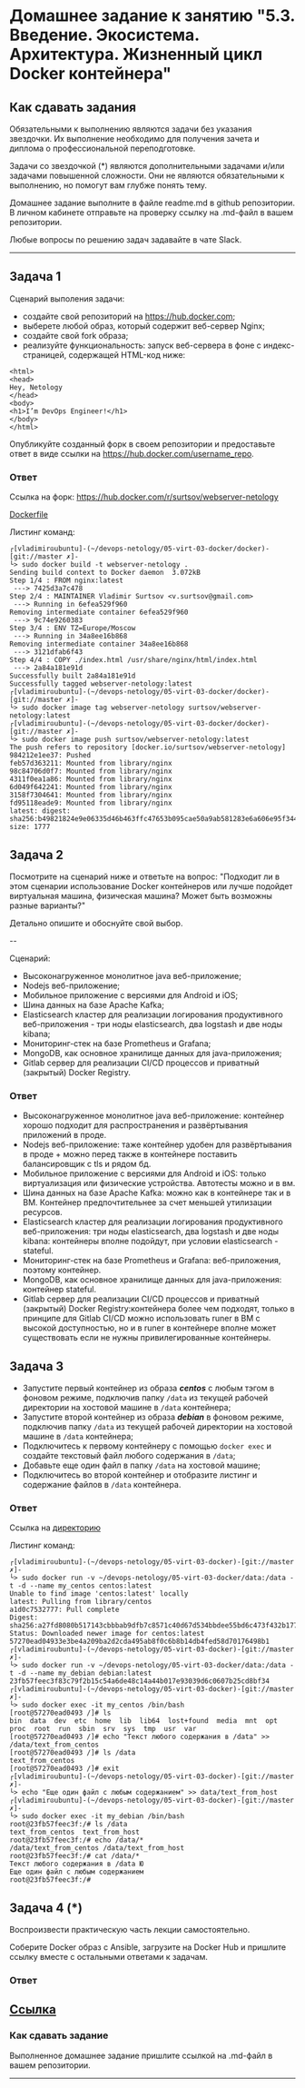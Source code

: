 
# Домашнее задание к занятию "5.3. Введение. Экосистема. Архитектура. Жизненный цикл Docker контейнера"

## Как сдавать задания

Обязательными к выполнению являются задачи без указания звездочки. Их выполнение необходимо для получения зачета и диплома о профессиональной переподготовке.

Задачи со звездочкой (*) являются дополнительными задачами и/или задачами повышенной сложности. Они не являются обязательными к выполнению, но помогут вам глубже понять тему.

Домашнее задание выполните в файле readme.md в github репозитории. В личном кабинете отправьте на проверку ссылку на .md-файл в вашем репозитории.

Любые вопросы по решению задач задавайте в чате Slack.

---

## Задача 1

Сценарий выполения задачи:

- создайте свой репозиторий на https://hub.docker.com;
- выберете любой образ, который содержит веб-сервер Nginx;
- создайте свой fork образа;
- реализуйте функциональность:
запуск веб-сервера в фоне с индекс-страницей, содержащей HTML-код ниже:
```
<html>
<head>
Hey, Netology
</head>
<body>
<h1>I’m DevOps Engineer!</h1>
</body>
</html>
```
Опубликуйте созданный форк в своем репозитории и предоставьте ответ в виде ссылки на https://hub.docker.com/username_repo.

### Ответ

Ссылка на форк: https://hub.docker.com/r/surtsov/webserver-netology

[Dockerfile](docker/Dockerfile)

Листинг команд:
```
┌[vladimir☮ubuntu]-(~/devops-netology/05-virt-03-docker/docker)-[git://master ✗]-
└> sudo docker build -t webserver-netology .
Sending build context to Docker daemon  3.072kB
Step 1/4 : FROM nginx:latest
 ---> 7425d3a7c478
Step 2/4 : MAINTAINER Vladimir Surtsov <v.surtsov@gmail.com>
 ---> Running in 6efea529f960
Removing intermediate container 6efea529f960
 ---> 9c74e9260383
Step 3/4 : ENV TZ=Europe/Moscow
 ---> Running in 34a8ee16b868
Removing intermediate container 34a8ee16b868
 ---> 3121dfab6f43
Step 4/4 : COPY ./index.html /usr/share/nginx/html/index.html
 ---> 2a84a181e91d
Successfully built 2a84a181e91d
Successfully tagged webserver-netology:latest
┌[vladimir☮ubuntu]-(~/devops-netology/05-virt-03-docker/docker)-[git://master ✗]-
└> sudo docker image tag webserver-netology surtsov/webserver-netology:latest
┌[vladimir☮ubuntu]-(~/devops-netology/05-virt-03-docker/docker)-[git://master ✗]-
└> sudo docker image push surtsov/webserver-netology:latest
The push refers to repository [docker.io/surtsov/webserver-netology]
984212e1ee37: Pushed 
feb57d363211: Mounted from library/nginx 
98c84706d0f7: Mounted from library/nginx 
4311f0ea1a86: Mounted from library/nginx 
6d049f642241: Mounted from library/nginx 
3158f7304641: Mounted from library/nginx 
fd95118eade9: Mounted from library/nginx 
latest: digest: sha256:b49821824e9e06335d46b463ffc47653b095cae50a9ab581283e6a606e95f344 size: 1777
```

## Задача 2

Посмотрите на сценарий ниже и ответьте на вопрос:
"Подходит ли в этом сценарии использование Docker контейнеров или лучше подойдет виртуальная машина, физическая машина? Может быть возможны разные варианты?"

Детально опишите и обоснуйте свой выбор.

--

Сценарий:

- Высоконагруженное монолитное java веб-приложение;
- Nodejs веб-приложение;
- Мобильное приложение c версиями для Android и iOS;
- Шина данных на базе Apache Kafka;
- Elasticsearch кластер для реализации логирования продуктивного веб-приложения - три ноды elasticsearch, два logstash и две ноды kibana;
- Мониторинг-стек на базе Prometheus и Grafana;
- MongoDB, как основное хранилище данных для java-приложения;
- Gitlab сервер для реализации CI/CD процессов и приватный (закрытый) Docker Registry.

### Ответ

- Высоконагруженное монолитное java веб-приложение: контейнер хорошо подходит для распространения и развёртывания приложений в проде.
- Nodejs веб-приложение: таже контейнер удобен для развёртывания в проде + можно перед также в контейнере поставить балансировщик с tls и рядом бд.
- Мобильное приложение c версиями для Android и iOS: только виртуализация или физические устройства. Автотесты можно и в вм.
- Шина данных на базе Apache Kafka: можно как в контейнере так и в ВМ. Контейнер предпочтительнее за счет меньшей утилизации ресурсов.
- Elasticsearch кластер для реализации логирования продуктивного веб-приложения: три ноды elasticsearch, два logstash и две ноды kibana: контейнеры вполне подойдут, при условии elasticsearch - stateful.
- Мониторинг-стек на базе Prometheus и Grafana: веб-приложения, поэтому контейнер.
- MongoDB, как основное хранилище данных для java-приложения: контейнер stateful.
- Gitlab сервер для реализации CI/CD процессов и приватный (закрытый) Docker Registry:контейнера более чем подходят, только в принципе для Gitlab CI/CD можно использовать runer в ВМ с высокой доступностью, но и в runer в контейнере вполне может существовать если не нужны привилегированные контейнеры.

## Задача 3

- Запустите первый контейнер из образа ***centos*** c любым тэгом в фоновом режиме, подключив папку ```/data``` из текущей рабочей директории на хостовой машине в ```/data``` контейнера;
- Запустите второй контейнер из образа ***debian*** в фоновом режиме, подключив папку ```/data``` из текущей рабочей директории на хостовой машине в ```/data``` контейнера;
- Подключитесь к первому контейнеру с помощью ```docker exec``` и создайте текстовый файл любого содержания в ```/data```;
- Добавьте еще один файл в папку ```/data``` на хостовой машине;
- Подключитесь во второй контейнер и отобразите листинг и содержание файлов в ```/data``` контейнера.

### Ответ

Ссылка на [директорию](./data)

Листинг команд:
```
┌[vladimir☮ubuntu]-(~/devops-netology/05-virt-03-docker)-[git://master ✗]-
└> sudo docker run -v ~/devops-netology/05-virt-03-docker/data:/data -t -d --name my_centos centos:latest
Unable to find image 'centos:latest' locally
latest: Pulling from library/centos
a1d0c7532777: Pull complete 
Digest: sha256:a27fd8080b517143cbbbab9dfb7c8571c40d67d534bbdee55bd6c473f432b177
Status: Downloaded newer image for centos:latest
57270ead04933e3be4a209ba2d2cda495ab8f0c6b8b14db4fed58d70176498b1
┌[vladimir☮ubuntu]-(~/devops-netology/05-virt-03-docker)-[git://master ✗]-
└> sudo docker run -v ~/devops-netology/05-virt-03-docker/data:/data -t -d --name my_debian debian:latest
23fb57feec3f83c79f2b15c54a6de48c14a44b017e93039d6c0607b25cd8bf34
┌[vladimir☮ubuntu]-(~/devops-netology/05-virt-03-docker)-[git://master ✗]-
└> sudo docker exec -it my_centos /bin/bash
[root@57270ead0493 /]# ls 
bin  data  dev  etc  home  lib  lib64  lost+found  media  mnt  opt  proc  root  run  sbin  srv  sys  tmp  usr  var
[root@57270ead0493 /]# echo "Текст любого содержания в /data" >> /data/text_from_centos
[root@57270ead0493 /]# ls /data
text_from_centos
[root@57270ead0493 /]# exit
┌[vladimir☮ubuntu]-(~/devops-netology/05-virt-03-docker)-[git://master ✗]-
└> echo "Еще один файл с любым содержанием" >> data/text_from_host
┌[vladimir☮ubuntu]-(~/devops-netology/05-virt-03-docker)-[git://master ✗]-
└> sudo docker exec -it my_debian /bin/bash                       
root@23fb57feec3f:/# ls /data
text_from_centos  text_from_host
root@23fb57feec3f:/# echo /data/*
/data/text_from_centos /data/text_from_host
root@23fb57feec3f:/# cat /data/*
Текст любого содержания в /data Ю
Еще один файл с любым содержанием
root@23fb57feec3f:/# 
```

## Задача 4 (*)

Воспроизвести практическую часть лекции самостоятельно.

Соберите Docker образ с Ansible, загрузите на Docker Hub и пришлите ссылку вместе с остальными ответами к задачам.

### Ответ

[Ссылка](https://hub.docker.com/r/surtsov/ansible)
---

### Как cдавать задание

Выполненное домашнее задание пришлите ссылкой на .md-файл в вашем репозитории.

---